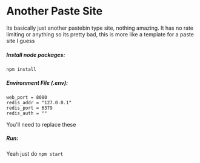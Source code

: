 # Another Paste Site
Its basically just another pastebin type site, nothing amazing.
It has no rate limiting or anything so its pretty bad, this is more like a template for a paste site I guess

##### Install node packages:
`npm install`
 
##### Environment File (.env):
```
web_port = 8080
redis_addr = "127.0.0.1"
redis_port = 6379
redis_auth = ""
```
You'll need to replace these

##### Run:
Yeah just do `npm start`

